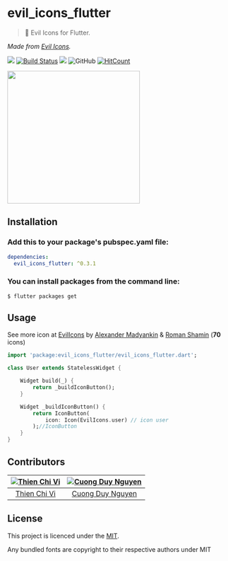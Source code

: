 # evil_icons_flutter

> 🖤 Evil Icons for Flutter.

*Made from [Evil Icons](https://github.com/evil-icons/evil-icons).*

![](https://img.shields.io/badge/all_contributors-2-orange.svg)
[![Build Status](https://travis-ci.com/tvc12/evil_icons_flutter.svg?branch=master)](https://travis-ci.com/tvc12/evil_icons_flutter)
![](https://img.shields.io/badge/pub-v0.2.1-blue.svg)
![GitHub](https://img.shields.io/github/license/tvc12/evil_icons_flutter.svg)
[![HitCount](http://hits.dwyl.io/tvc12/evil_icons_flutter.svg)](http://hits.dwyl.io/tvc12/evil_icons_flutter)

<img src="https://github.com/tvc12/evil_icons_flutter/raw/master/demo.png" width='300'/>

## Installation

### Add this to your package's pubspec.yaml file:

```yaml
dependencies:
  evil_icons_flutter: ^0.3.1
```

### You can install packages from the command line:

```
$ flutter packages get
```

## Usage

See more icon at [EvilIcons](http://evil-icons.io/) by [Alexander Madyankin](https://github.com/outpunk) & [Roman Shamin](https://twitter.com/romanshamin) (**70** icons)

```dart
import 'package:evil_icons_flutter/evil_icons_flutter.dart';

class User extends StatelessWidget {

    Widget build(_) {
        return _buildIconButton();
    }

    Widget _buildIconButton() {
        return IconButton(
            icon: Icon(EvilIcons.user) // icon user
        );//IconButton
    }
}

```

## Contributors

| [![Thien Chi Vi](https://github.com/tvc12.png?size=100)](https://github.com/tvc12) | [![Cuong Duy Nguyen](https://github.com/cuongw.png?size=100)](https://github.com/cuongw) |
| :---: | :---: |
| [Thien Chi Vi](https://github.com/tvc12) | [Cuong Duy Nguyen](https://github.com/cuongw) |

## License

This project is licenced under the [MIT](https://github.com/tvc12/evil_icons_flutter/blob/master/LICENSE).

Any bundled fonts are copyright to their respective authors under MIT
